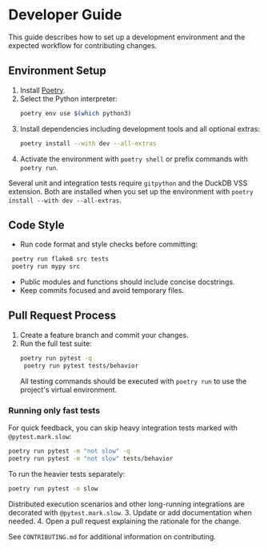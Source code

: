 # Developer Guide

This guide describes how to set up a development environment and the expected workflow for contributing changes.

## Environment Setup

1. Install [Poetry](https://python-poetry.org/docs/#installation).
2. Select the Python interpreter:
   ```bash
   poetry env use $(which python3)
   ```
3. Install dependencies including development tools and all optional extras:
   ```bash
   poetry install --with dev --all-extras
   ```
4. Activate the environment with `poetry shell` or prefix commands with `poetry run`.

Several unit and integration tests require `gitpython` and the DuckDB VSS
extension. Both are installed when you set up the environment with
`poetry install --with dev --all-extras`.

## Code Style

- Run code format and style checks before committing:
 ```bash
  poetry run flake8 src tests
  poetry run mypy src
  ```
- Public modules and functions should include concise docstrings.
- Keep commits focused and avoid temporary files.

## Pull Request Process

1. Create a feature branch and commit your changes.
2. Run the full test suite:
   ```bash
   poetry run pytest -q
    poetry run pytest tests/behavior
    ```
    All testing commands should be executed with `poetry run` to use the
    project's virtual environment.

### Running only fast tests

For quick feedback, you can skip heavy integration tests marked with
`@pytest.mark.slow`:

```bash
poetry run pytest -m "not slow" -q
poetry run pytest -m "not slow" tests/behavior
```
To run the heavier tests separately:

```bash
poetry run pytest -m slow
```
Distributed execution scenarios and other long-running integrations are
decorated with `@pytest.mark.slow`.
3. Update or add documentation when needed.
4. Open a pull request explaining the rationale for the change.

See `CONTRIBUTING.md` for additional information on contributing.
